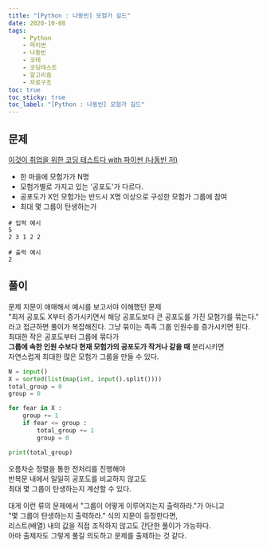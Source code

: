 ```yaml
---
title: "[Python : 나동빈] 모험가 길드"
date: 2020-10-08
tags:
    - Python
    - 파이썬
    - 나동빈
    - 코테
    - 코딩테스트
    - 알고리즘
    - 자료구조
toc: true
toc_sticky: true
toc_label: "[Python : 나동빈] 모험가 길드"
---
```

## 문제
[이것이 취업을 위한 코딩 테스트다 with 파이썬 (나동빈 저)](https://youtu.be/2zjoKjt97vQ?list=PLRx0vPvlEmdAghTr5mXQxGpHjWqSz0dgC&t=1420)  
  
- 한 마을에 모험가가 N명
- 모험가별로 가지고 있는 '공포도'가 다르다.
- 공포도가 X인 모험가는 반드시 X명 이상으로 구성한 모험가 그룹에 참여
- 최대 몇 그룹이 탄생하는가

```
# 입력 예시
5
2 3 1 2 2

# 출력 예시
2
```

## 풀이
문제 지문이 애매해서 예시를 보고서야 이해했던 문제  
"최저 공포도 X부터 증가시키면서 해당 공포도보다 큰 공포도를 가진 모험가를 묶는다."  
라고 접근하면 풀이가 복잡해진다. 그냥 묶이는 족족 그룹 인원수를 증가시키면 된다.  
최대한 작은 공포도부터 그룹에 묶다가  
**그룹에 속한 인원 수보다 현재 모험가의 공포도가 작거나 같을 때** 분리시키면  
자연스럽게 최대한 많은 모험가 그룹을 만들 수 있다.  

```python
N = input()
X = sorted(list(map(int, input().split())))
total_group = 0
group = 0

for fear in X :
    group += 1
    if fear <= group :
        total_group += 1
        group = 0

print(total_group)
```

오름차순 정렬을 통한 전처리를 진행해야  
반복문 내에서 일일히 공포도를 비교하지 않고도  
최대 몇 그룹이 탄생하는지 계산할 수 있다.  
  
대게 이런 류의 문제에서 "그룹이 어떻게 이루어지는지 출력하라."가 아니고  
"몇 그룹이 탄생하는지 출력하라." 식의 지문이 등장한다면,  
리스트(배열) 내의 값을 직접 조작하지 않고도 간단한 풀이가 가능하다.  
아마 출제자도 그렇게 풀길 의도하고 문제를 출제하는 것 같다.